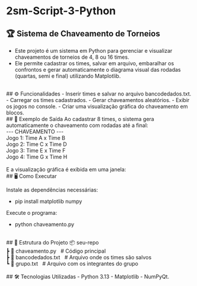 # 2sm-Script-3-Python
## 🏆 Sistema de Chaveamento de Torneios
- Este projeto é um sistema em Python para gerenciar e visualizar chaveamentos de torneios de 4, 8 ou 16 times.
- Ele permite cadastrar os times, salvar em arquivo, embaralhar os confrontos e gerar automaticamente o diagrama visual das rodadas (quartas, semi e final) utilizando Matplotlib.
<br>
## ⚙️ Funcionalidades
- Inserir times e salvar no arquivo bancodedados.txt.
- Carregar os times cadastrados.
- Gerar chaveamentos aleatórios.
- Exibir os jogos no console.
- Criar uma visualização gráfica do chaveamento em blocos.
<br>
## 📸 Exemplo de Saída
Ao cadastrar 8 times, o sistema gera automaticamente o chaveamento com rodadas até a final:
<br>
--- CHAVEAMENTO --- <br>
Jogo 1: Time A  x  Time B <br>
Jogo 2: Time C  x  Time D <br>
Jogo 3: Time E  x  Time F <br>
Jogo 4: Time G  x  Time H <br>
<br>
E a visualização gráfica é exibida em uma janela:
<br>
## 🖥️ Como Executar

Instale as dependências necessárias:
- pip install matplotlib numpy

Execute o programa:
- python chaveamento.py
<br>
## 📂 Estrutura do Projeto
📦 seu-repo <br>
┣ 📜 chaveamento.py &nbsp;&nbsp;# Código principal <br>
┣ 📜 bancodedados.txt &nbsp;&nbsp;# Arquivo onde os times são salvos <br>
┗ 📜 grupo.txt &nbsp;&nbsp;# Arquivo com os integrantes do grupo <br>
<br>
## 🛠️ Tecnologias Utilizadas
- Python 3.13
- Matplotlib
- NumPyQt.
